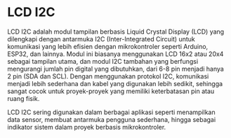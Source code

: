 # LCD I2C

LCD I2C adalah modul tampilan berbasis Liquid Crystal Display (LCD) yang dilengkapi dengan antarmuka I2C (Inter-Integrated Circuit) untuk komunikasi yang lebih efisien dengan mikrokontroler seperti Arduino, ESP32, dan lainnya. Modul ini biasanya menggunakan LCD 16x2 atau 20x4 sebagai tampilan utama, dan modul I2C tambahan yang berfungsi mengurangi jumlah pin digital yang dibutuhkan, dari 6-8 pin menjadi hanya 2 pin (SDA dan SCL). Dengan menggunakan protokol I2C, komunikasi menjadi lebih sederhana dan kabel yang digunakan lebih sedikit, sehingga sangat cocok untuk proyek-proyek yang memiliki keterbatasan pin atau ruang fisik.

LCD I2C sering digunakan dalam berbagai aplikasi seperti menampilkan data sensor, membuat antarmuka pengguna sederhana, hingga sebagai indikator sistem dalam proyek berbasis mikrokontroler.
